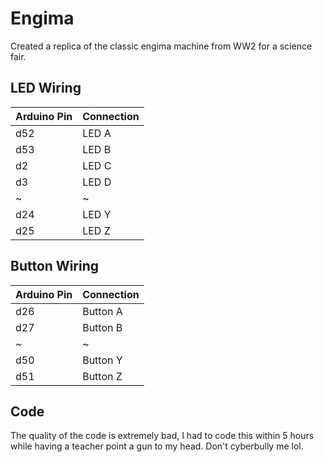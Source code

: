 # Engima
Created a replica of the classic engima machine from WW2 for a science fair.

## LED Wiring
| Arduino Pin | Connection |
| :--------   | :-------   |
|   d52       | LED A      |
|   d53       | LED B      |
|   d2        | LED C      |
|   d3        | LED D      |
|    ~        |   ~        |
|   d24       | LED Y      |
|   d25       | LED Z      |

## Button Wiring
| Arduino Pin | Connection |
| :--------   | :-------   |
|   d26       | Button A   |
|   d27       | Button B   |
|    ~        |   ~        |
|   d50       | Button Y   |
|   d51       | Button Z   |

## Code
The quality of the code is extremely bad, I had to code this within 5 hours while having a teacher point a gun to my head.
Don't cyberbully me lol.
